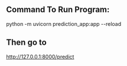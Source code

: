 ## Command To Run Program:
python -m uvicorn prediction_app:app --reload

## Then go to
http://127.0.0.1:8000/predict 
